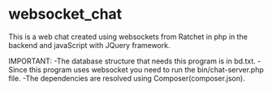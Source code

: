 # websocket_chat

This is a web chat created using websockets from Ratchet in php in the backend and javaScript with JQuery framework.

IMPORTANT:
-The database structure that needs this program is in bd.txt.
-Since this program uses websocket you need to run the bin/chat-server.php file.
-The dependencies are resolved using Composer(composer.json).
